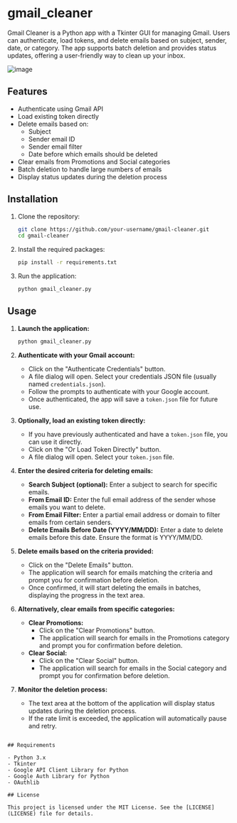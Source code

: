# gmail_cleaner
Gmail Cleaner is a Python app with a Tkinter GUI for managing Gmail. Users can authenticate, load tokens, and delete emails based on subject, sender, date, or category. The app supports batch deletion and provides status updates, offering a user-friendly way to clean up your inbox.

![image](https://github.com/user-attachments/assets/17419a4a-4a23-4734-89fe-2f5ab531e6c4)

## Features

- Authenticate using Gmail API
- Load existing token directly
- Delete emails based on:
  - Subject
  - Sender email ID
  - Sender email filter
  - Date before which emails should be deleted
- Clear emails from Promotions and Social categories
- Batch deletion to handle large numbers of emails
- Display status updates during the deletion process

## Installation

1. Clone the repository:
   ```bash
   git clone https://github.com/your-username/gmail-cleaner.git
   cd gmail-cleaner
   ```

2. Install the required packages:
   ```bash
   pip install -r requirements.txt
   ```

3. Run the application:
   ```bash
   python gmail_cleaner.py
   ```


## Usage

1. **Launch the application:**
   ```bash
   python gmail_cleaner.py
   ```

2. **Authenticate with your Gmail account:**
   - Click on the "Authenticate Credentials" button.
   - A file dialog will open. Select your credentials JSON file (usually named `credentials.json`).
   - Follow the prompts to authenticate with your Google account.
   - Once authenticated, the app will save a `token.json` file for future use.

3. **Optionally, load an existing token directly:**
   - If you have previously authenticated and have a `token.json` file, you can use it directly.
   - Click on the "Or Load Token Directly" button.
   - A file dialog will open. Select your `token.json` file.

4. **Enter the desired criteria for deleting emails:**
   - **Search Subject (optional):** Enter a subject to search for specific emails.
   - **From Email ID:** Enter the full email address of the sender whose emails you want to delete.
   - **From Email Filter:** Enter a partial email address or domain to filter emails from certain senders.
   - **Delete Emails Before Date (YYYY/MM/DD):** Enter a date to delete emails before this date. Ensure the format is YYYY/MM/DD.

5. **Delete emails based on the criteria provided:**
   - Click on the "Delete Emails" button.
   - The application will search for emails matching the criteria and prompt you for confirmation before deletion.
   - Once confirmed, it will start deleting the emails in batches, displaying the progress in the text area.

6. **Alternatively, clear emails from specific categories:**
   - **Clear Promotions:**
     - Click on the "Clear Promotions" button.
     - The application will search for emails in the Promotions category and prompt you for confirmation before deletion.
   - **Clear Social:**
     - Click on the "Clear Social" button.
     - The application will search for emails in the Social category and prompt you for confirmation before deletion.

7. **Monitor the deletion process:**
   - The text area at the bottom of the application will display status updates during the deletion process.
   - If the rate limit is exceeded, the application will automatically pause and retry.
```

## Requirements

- Python 3.x
- Tkinter
- Google API Client Library for Python
- Google Auth Library for Python
- OAuthlib

## License

This project is licensed under the MIT License. See the [LICENSE](LICENSE) file for details.
```
